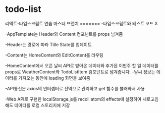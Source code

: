 # todo-list

리액트-타입스크립트 연습
마스터 브랜치
======= -타입스크립트와 테스트 코드 X

-AppTemplate는 Header와 Content 컴포넌트를 props 넘겨줌

-Header는 경로에 따라 Title State를 업데이트

-Content는 HomeContent와 EditContent를 라우팅

-HomeContent에서 오픈 날씨 API로 받아온 데이터와 추가된 이번주 할 일 데이터를 props로 WeatherContent와 TodoListItem 컴포넌트로 넘겨줍니다. -날씨 정보는 데이터를 가져오는 동안에 loading 화면을 보여줌

-API통신은 axios의 인터셉터로 전역으로 관리하고 get 함수를 불러와서 사용

-Web API로 구현한 localStorage.js를 recoil atom의 effects에 설정하여 새로고침해도 데이터를 로컬 스토리지에 저장
